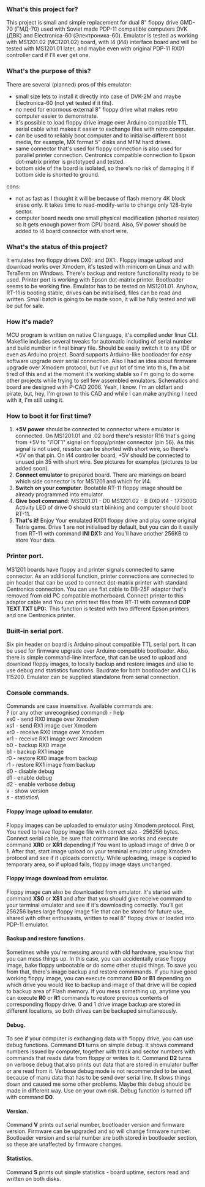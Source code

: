 ### What's this project for?
This project is small and simple replacement for dual 8" floppy drive GMD-70 (ГМД-70) used with Soviet made PDP-11 compatible computers DVK (ДВК) and Electronica-60 (Электроника-60). Emulator is tested as working with MS1201.02 (МС1201.02) board, with I4 (И4) interface board and will be tested with MS1201.01 later, and maybe even with original PDP-11 RX01 controller card if I'll ever get one.

### What's the purpose of this?
There are several (planned) pros of this emulator:
- small size lets to install it directly into case of DVK-2M and maybe Electronica-60 (not yet tested if it fits).
- no need for enormous external 8" floppy drive what makes retro computer easier to demonstrate.
- it's possible to load floppy drive image over Arduino compatible TTL serial cable what makes it easier to exchange files with retro computer.
-  can be used to reliably boot computer and to initialise different boot media, for example, MX format 5" disks and MFM hard drives.
-  same connector that's used for floppy connection is also used for parallel printer connection. Centronics compatible connection to Epson dot-matrix printer is prototyped and tested.
- bottom side of the board is isolated, so there's no risk of damaging it if bottom side is shorted to ground.

cons:
- not as fast as I thought it will be because of flash memory 4K block erase only. It takes time to read-modify-write to change only 128-byte sector.
- computer board needs one small physical modification (shorted resistor) so it gets enough power from CPU board. Also, 5V power should be added to I4 board connector with short wire.

### What's the status of this project?
It emulates two floppy drives DX0: and DX1:. Floppy image upload and download works over Xmodem, it's tested with minicom on Linux and with TeraTerm on Windows. There's backup and restore functionality ready to be used. Printer port is working with Epson dot-matrix printer. Bootloader seems to be working fine. Emulator has to be tested on MS1201.01. Anyhow, RT-11 is booting stable, drives can be initialised, files can be read and written. Small batch is going to be made soon, it will be fully tested and will be put for sale.

### How it's made?
MCU program is written on native C language, it's compiled under linux CLI. Makefile includes several tweaks for automatic including of serial number and build number in final binary file. Should be easily switch it to any IDE or even as Arduino project. Board supports Arduino-like bootloader for easy software upgrade over serial connection. Also I had an idea about firmware upgrade over Xmodem protocol, but I've put lot of time into this, I'm a bit tired of this and at the moment it's working stable so I'm going to do some other projects while trying to sell few assembled emulators. Schematics and board are designed with P-CAD 2006. Yeah, I know. I'm an oldfart and pirate, but, hey, I'm grown to this CAD and while I can make anything I need with it, I'm still using it.

### How to boot it for first time?
1. **+5V power** should be connected to connector where emulator is connected. On MS1201.01 and .02 bord there's resistor R16 that's going from +5V to "ЛОГ1" signal on floppy/printer connector (pin 56). As this signal is not used, resistor can be shorted with short wire, so there's +5V on that pin.
On И4 controller board, +5V should be connected to unused pin 35 with short wire. See pictures for examples (pictures to be added soon).  
2. **Connect emulator** to prepared board. There are markings on board which side connector is for MS1201 and which for И4.
3. **Switch on your computer.** Bootable RT-11 floppy image should be already programmed into emulator.
4. **Give boot command:**
    MS1201.01 - D0
    MS1201.02 - B DX0
    И4 - 177300G
   Activity LED of drive 0 should start blinking and computer should boot RT-11.
5. **That's it!** Enjoy Your emulated RX01 floppy drive and play some original Tetris game. Drive 1 are not initialised by default, but you can do it easily from RT-11 with command **INI DX1:** and You'll have another 256KB to store Your data.

### Printer port.
MS1201 boards have floppy and printer signals connected to same connector. As an additional function, printer connections are connected to pin header that can be used to connect dot-matrix printer with standard Centronics connection. You can use flat cable to DB-25F adaptor that's removed from old PC compatible motherboard. Connect printer to this adaptor cable and You can print text files from RT-11 with command **COP TEXT.TXT LP0:**. This function is tested with two different Epson printers and one Centronics printer.

### Built-in serial port.
Six pin header on board is Arduino pinout compatible TTL serial port. It can be used for firmware upgrade over Arduino compatible bootloader. Also, there is simple command-line interface, that can be used to upload and download floppy images, to locally backup and restore images and also to use debug and statistics functions. Baudrate for both bootloader and CLI is 115200. Emulator can be supplied standalone from serial connection.

### Console commands.
Commands are case insensitive. Available commands are:\
? (or any other unrecognised command) - help\
xs0 - send RX0 image over Xmodem\
xs1 - send RX1 image over Xmodem\
xr0 - receive RX0 image over Xmodem\
xr1 - receive RX1 image over Xmodem\
b0 - backup RX0 image\
b1 - backup RX1 image\
r0 - restore RX0 image from backup\
r1 - restore RX1 image from backup\
d0 - disable debug\
d1 - enable debug\
d2 - enable verbose debug\
v - show version\
s - statistics\

#### Floppy image upload to emulator.
Floppy images can be uploaded to emulator using Xmodem protocol. First, You need to have floppy image file with correct size - 256256 bytes. Connect serial cable, be sure that command line works and execute command **XR0** or **XR1** depending if You want to upload image of drive 0 or 1. After that, start image upload on your terminal emulator using Xmodem protocol and see if it uploads correctly. While uploading, image is copied to temporary area, so if upload fails, floppy image stays unchanged.

#### Floppy image download from emulator.
Floppy image can also be downloaded from emulator. It's started with command **XS0** or **XS1** and after that you should give receive command to your terminal emulator and see if it's downloading correctly. You'll get 256256 bytes large floppy image file that can be stored for future use, shared with other enthusiasts, written to real 8" floppy drive or loaded into PDP-11 emulator.

#### Backup and restore functions.
Sometimes while you're messing around with old hardware, you know that you can mess things up. In this case, you can accidentally erase floppy image, bake floppy unbootable or do some other stupid things. To save you from that, there's image backup and restore commmands. If you have good working floppy image, you can execute command **B0** or **B1** depending on which drive you would like to backup and image of that drive will be copied to backup area of Flash memory. If you mess something up, anytime you can execute **R0** or **R1** commands to restore previous contents of corresponding floppy drive. 0 and 1 drive image backup are stored in different locations, so both drives can be backuped simultaneously.

#### Debug.
To see if your computer is exchanging data with floppy drive, you can use debug functions. Command **D1** turns on simple debug. It shows command numbers issued by computer, together with track and sector numbers with commands that reads data from floppy or writes to it. Command **D2** turns on verbose debug that also prints out data that are stored in emulator buffer or are read from it. Verbose debug mode is not recommended to be used, because of manu data that has to be send over serial line. It slows things down and caused me some other problems. Maybe this debug should be made in different way. Use on your own risk.
Debug function is turned off with command **D0**.

#### Version.
Command **V** prints out serial number, bootloader version and firmware version. Firmware can be upgraded and so will change firmware number. Bootloader version and serial number are both stored in bootloader section, so these are unaffected by firmware changes.

#### Statistics.
Command **S** prints out simple statistics - board uptime, sectors read and written on both disks.
